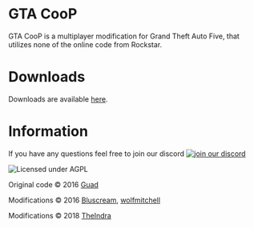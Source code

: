 # GTA CooP
GTA CooP is a multiplayer modification for Grand Theft Auto Five, that utilizes none of the online code from Rockstar.



# Downloads
Downloads are available [here](https://github.com/Bluscream/GTACoop/releases).



# Information
If you have any questions feel free to join our discord [![join our discord](https://discordapp.com/api/guilds/445676008901705729/embed.png)](https://discord.gg/E6Tty42)

![Licensed under AGPL](https://img.shields.io/badge/license-AGPL-white.svg)

Original code © 2016 [Guad](https://github.com/Guad)

Modifications © 2016 [Bluscream](https://github.com/Bluscream), [wolfmitchell](https://github.com/soccermitchy)

Modifications © 2018 [TheIndra](https://github.com/TheIndra55)